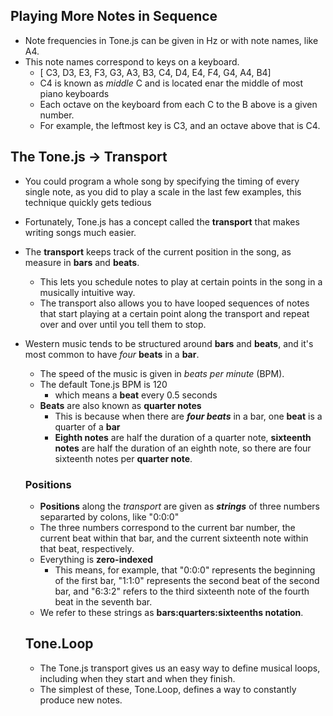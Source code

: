 ## Playing More Notes in Sequence
- Note frequencies in Tone.js can be given in Hz or with note names, like A4.
- This note names correspond to keys on a keyboard.
    - [ C3, D3, E3, F3, G3, A3, B3, C4, D4, E4, F4, G4, A4, B4]
    - C4 is known as _middle_ C and is located enar the middle of most piano keyboards
    - Each octave on the keyboard from each C to the B above is a given number. 
    - For example, the leftmost key is C3, and an octave above that is C4.


## The Tone.js -> Transport
  - You could program a whole song by specifying the timing of every single note, as you did to play a scale in the last 
  few examples, this technique quickly gets tedious

  - Fortunately, Tone.js has a concept called the **transport** that makes writing songs much easier.
  - The **transport** keeps track of the current position in the song, as measure in **bars** and **beats**.
    - This lets you schedule notes to play at certain points in the song in a musically intuitive way.
    - The transport also allows you to have looped sequences of notes that start playing at a certain point
    along the transport and repeat over and over until you tell them to stop.

  - Western music tends to be structured around **bars** and **beats**, and it's most common to have *four* **beats** in a **bar**.
    - The speed of the music is given in *beats per minute* (BPM).
    - The default Tone.js BPM is 120
      - which means a **beat** every 0.5 seconds
    - **Beats** are also known as **quarter notes**
      - This is because when there are ***four beats*** in a bar, one **beat** is a quarter of a **bar**
      - **Eighth notes** are half the duration of a quarter note, **sixteenth notes** are half the duration of 
      an eighth note, so there are four sixteenth notes per **quarter note**.
    
    ### Positions
    -  **Positions** along the *transport* are given as ***strings*** of three numbers separarted by colons, like "0:0:0"
      - The three numbers correspond to the current bar number, the current beat within that bar, and the current sixteenth
      note within that beat, respectively. 
      - Everything is **zero-indexed**
        - This means, for example, that "0:0:0" represents the beginning of the first bar,
        "1:1:0" represents the second beat of the second bar, and
        "6:3:2" refers to the third sixteenth note of the fourth beat in the seventh bar.
      - We refer to these strings as **bars:quarters:sixteenths notation**.
    ## Tone.Loop
    - The Tone.js transport gives us an easy way to define musical loops, including when they start and when they finish.
    - The simplest of these, Tone.Loop, defines a way to constantly produce new notes.

  